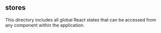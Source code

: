 stores
------

This directory includes all global React states that can be accessed from any component within the application.
